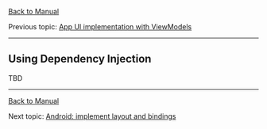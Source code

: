 [Back to Manual](../manual.md)

Previous topic: [App UI implementation with ViewModels](view_models.md)

___

## Using Dependency Injection

TBD

___

[Back to Manual](../manual.md)

Next topic: [Android: implement layout and bindings](android_layout_bindings.md)